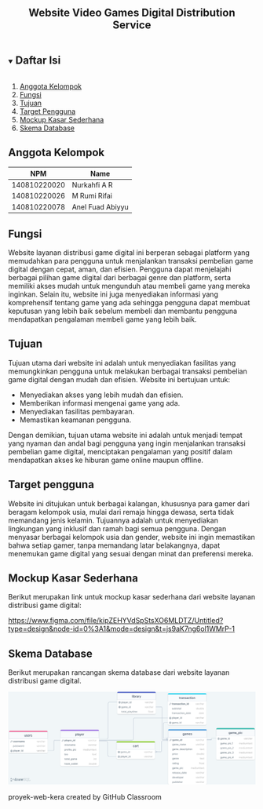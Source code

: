 <p align="center">
  <h2 align="center">
    Website Video Games Digital Distribution Service 
  </h2>
</p>

<!-- Daftar Isi -->
<details open="open">
  <summary><h2 style="display: inline-block">Daftar Isi</h2></summary>
  <ol>
    <li><a href="#anggota-tim">Anggota Kelompok</a></li>
    <li><a href="#fungsi">Fungsi</a></li>
    <li><a href="#tujuan">Tujuan</a></li>
    <li><a href="#target-pengguna">Target Pengguna</a></li>
    <li><a href="#mockup-kasar-sederhana">Mockup Kasar Sederhana</a></li>
    <li><a href="#skema-database">Skema Database</a></li>
  </ol>
</details>

<!-- Anggota Kelompok -->
## Anggota Kelompok
| NPM           | Name             |
| ------------- |------------------|
| 140810220020  | Nurkahfi A R     |
| 140810220026  | M Rumi Rifai     |
| 140810220078  | Anel Fuad Abiyyu |

<!-- Fungsi -->
## Fungsi

Website layanan distribusi game digital ini berperan sebagai platform yang memudahkan para pengguna untuk menjalankan transaksi pembelian game digital dengan cepat, aman, dan efisien. Pengguna dapat menjelajahi berbagai pilihan game digital dari berbagai genre dan platform, serta memiliki akses mudah untuk mengunduh atau membeli game yang mereka inginkan. Selain itu, website ini juga menyediakan informasi yang komprehensif tentang game yang ada sehingga pengguna dapat membuat keputusan yang lebih baik sebelum membeli dan membantu pengguna mendapatkan pengalaman membeli game yang lebih baik.

<!-- Tujuan -->
## Tujuan

Tujuan utama dari website ini adalah untuk menyediakan fasilitas yang memungkinkan pengguna untuk melakukan berbagai transaksi pembelian game digital dengan mudah dan efisien. Website ini bertujuan untuk:

* Menyediakan akses yang lebih mudah dan efisien.
* Memberikan informasi mengenai game yang ada.
* Menyediakan fasilitas pembayaran.
* Memastikan keamanan pengguna.

Dengan demikian, tujuan utama website ini adalah untuk menjadi tempat yang nyaman dan andal bagi pengguna yang ingin menjalankan transaksi pembelian game digital, menciptakan pengalaman yang positif dalam mendapatkan akses ke hiburan game online maupun offline.

<!-- Target pengguna -->
## Target pengguna

Website ini ditujukan untuk berbagai kalangan, khususnya para gamer dari beragam kelompok usia, mulai dari remaja hingga dewasa, serta tidak memandang jenis kelamin. Tujuannya adalah untuk menyediakan lingkungan yang inklusif dan ramah bagi semua pengguna. Dengan menyasar berbagai kelompok usia dan gender, website ini ingin memastikan bahwa setiap gamer, tanpa memandang latar belakangnya, dapat menemukan game digital yang sesuai dengan minat dan preferensi mereka.

<!-- Mockup Kasar Sederhana -->
## Mockup Kasar Sederhana

Berikut merupakan link untuk mockup kasar sederhana dari website layanan distribusi game digital:

https://www.figma.com/file/kipZEHYVdSpStsXO6MLDTZ/Untitled?type=design&node-id=0%3A1&mode=design&t=js9aK7ng6ol1WMrP-1

<!-- Skema Database -->
## Skema Database

Berikut merupakan rancangan skema database dari website layanan distribusi game digital.

![database](public/img/haze-web-database.png)

proyek-web-kera created by GitHub Classroom